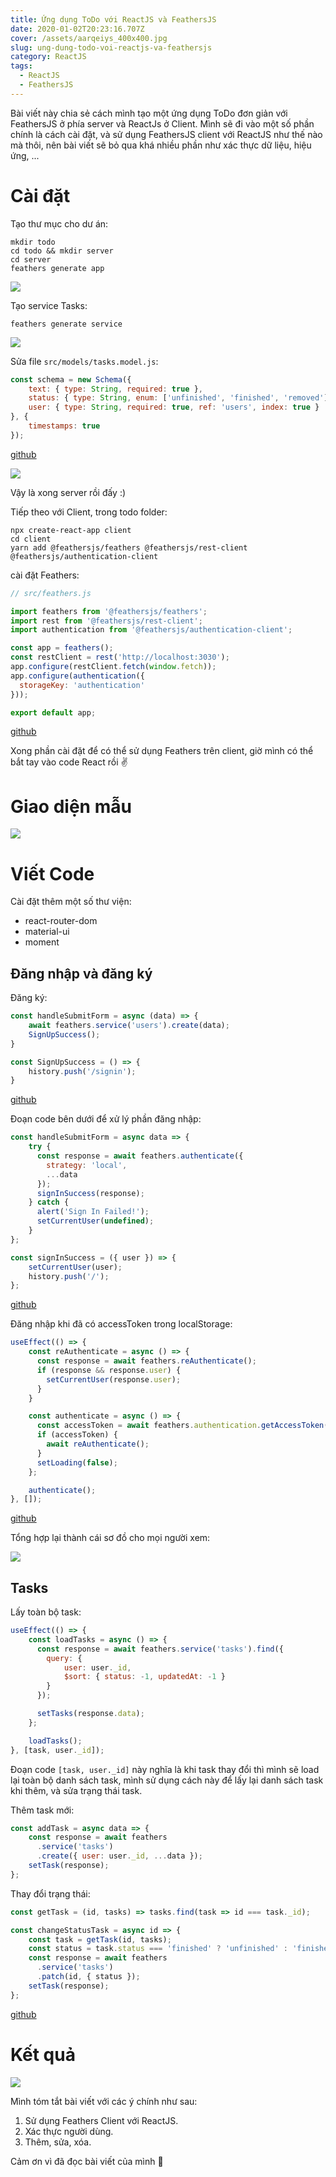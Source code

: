 ```yaml
---
title: Ứng dụng ToDo với ReactJS và FeathersJS
date: 2020-01-02T20:23:16.707Z
cover: /assets/aarqeiys_400x400.jpg
slug: ung-dung-todo-voi-reactjs-va-feathersjs
category: ReactJS
tags:
  - ReactJS
  - FeathersJS
---
```

Bài viết này chia sẻ cách mình tạo một ứng dụng ToDo đơn giản với FeathersJS ở phía server và ReactJs ở Client. Mình sẽ đi vào một số phần chính là cách cài đặt, và sử dụng FeathersJS client với ReactJS như thế nào mà thôi, nên bài viết sẽ bỏ qua khá nhiều phần như xác thực dữ liệu, hiệu ứng, ...

# Cài đặt

Tạo thư mục cho dư án:
```
mkdir todo
cd todo && mkdir server
cd server
feathers generate app
```

![](https://images.viblo.asia/8738f37f-fba5-4be4-b899-ec34d531f1d1.gif)


Tạo service Tasks:

```
feathers generate service
```

![](https://images.viblo.asia/c72c91cb-e1c7-4359-adbd-8c0b9cf36dd1.gif)


Sửa file `src/models/tasks.model.js`:
    
```js
const schema = new Schema({
    text: { type: String, required: true },
    status: { type: String, enum: ['unfinished', 'finished', 'removed'], default: 'unfinished' },
    user: { type: String, required: true, ref: 'users', index: true }
}, {
    timestamps: true
});
```

[github](https://github.com/hungkieu/Feathers-React-Todo-App/blob/master/server/src/models/tasks.model.js)

![](https://images.viblo.asia/5c019d35-bb9f-4a79-b10f-1e2a2c3ccaea.png)

Vậy là xong server rồi đấy  :)

Tiếp theo với Client, trong todo folder:
```
npx create-react-app client
cd client
yarn add @feathersjs/feathers @feathersjs/rest-client @feathersjs/authentication-client
```



cài đặt Feathers:

```js
// src/feathers.js

import feathers from '@feathersjs/feathers';
import rest from '@feathersjs/rest-client';
import authentication from '@feathersjs/authentication-client';

const app = feathers();
const restClient = rest('http://localhost:3030');
app.configure(restClient.fetch(window.fetch));
app.configure(authentication({
  storageKey: 'authentication'
}));

export default app;
```

[github](https://github.com/hungkieu/Feathers-React-Todo-App/blob/master/client/src/feathers.js)

Xong phần cài đặt để có thể sử dụng Feathers trên client, giờ mình có thể bắt tay vào code React rồi :v:

# Giao diện mẫu
![](https://images.viblo.asia/ba18ba8f-6b60-48b3-a791-05af4d1e6cfb.png)

# Viết Code
Cài đặt thêm một số thư viện:

* react-router-dom
* material-ui
* moment

## Đăng nhập và đăng ký

Đăng ký:
```js
const handleSubmitForm = async (data) => {
    await feathers.service('users').create(data);
    SignUpSuccess();
}

const SignUpSuccess = () => {
    history.push('/signin');
}
```

[github](https://github.com/hungkieu/Feathers-React-Todo-App/blob/master/client/src/containers/SignUp/index.js)

Đoạn code bên dưới để xử lý phần đăng nhập:

```js
const handleSubmitForm = async data => {
    try {
      const response = await feathers.authenticate({
        strategy: 'local',
        ...data
      });
      signInSuccess(response);
    } catch {
      alert('Sign In Failed!');
      setCurrentUser(undefined);
    }
};

const signInSuccess = ({ user }) => {
    setCurrentUser(user);
    history.push('/');
};
```

[github](https://github.com/hungkieu/Feathers-React-Todo-App/blob/master/client/src/containers/SignIn/index.js)

Đăng nhập khi đã có accessToken trong localStorage:
```js
useEffect(() => {
    const reAuthenticate = async () => {
      const response = await feathers.reAuthenticate();
      if (response && response.user) {
        setCurrentUser(response.user);
      }
    }

    const authenticate = async () => {
      const accessToken = await feathers.authentication.getAccessToken();
      if (accessToken) {
        await reAuthenticate();
      }
      setLoading(false);
    };

    authenticate();
}, []);
```

[github](https://github.com/hungkieu/Feathers-React-Todo-App/blob/master/client/src/containers/App/index.js)

Tổng hợp lại thành cái sơ đồ cho mọi người xem:

![](https://images.viblo.asia/69323637-d970-4a8b-8134-992c1843c5cd.png)

## Tasks

Lấy toàn bộ task:

```js
useEffect(() => {
    const loadTasks = async () => {
      const response = await feathers.service('tasks').find({
        query: {
            user: user._id,
            $sort: { status: -1, updatedAt: -1 }
        }
      });

      setTasks(response.data);
    };

    loadTasks();
}, [task, user._id]);
```
Đoạn code `[task, user._id]` này nghĩa là khi task thay đổi thì mình sẽ load lại toàn bộ danh sách task, mình sử dụng cách này để lấy lại danh sách task khi thêm, và sửa trạng thái task.

Thêm task mới:

```js
const addTask = async data => {
    const response = await feathers
      .service('tasks')
      .create({ user: user._id, ...data });
    setTask(response);
};
```

Thay đổi trạng thái:

```js
const getTask = (id, tasks) => tasks.find(task => id === task._id);

const changeStatusTask = async id => {
    const task = getTask(id, tasks);
    const status = task.status === 'finished' ? 'unfinished' : 'finished';
    const response = await feathers
      .service('tasks')
      .patch(id, { status });
    setTask(response);
};
```

[github](https://github.com/hungkieu/Feathers-React-Todo-App/blob/master/client/src/containers/Home/index.js)
# Kết quả
![](https://images.viblo.asia/d1ea201f-3323-48c5-8dca-cf745f4a4e80.gif)


Mình tóm tắt bài viết với các ý chính như sau:
1. Sử dụng Feathers Client với ReactJS.
2. Xác thực người dùng.
3. Thêm, sửa, xóa.

Cảm ơn vì đã đọc bài viết của mình :bow:
